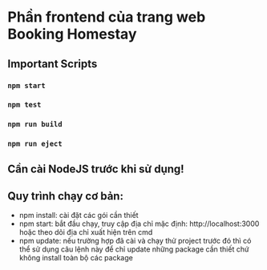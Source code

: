 # Phần frontend của trang web Booking Homestay

## Important Scripts

### `npm start`
### `npm test`
### `npm run build`
### `npm run eject`
		
## Cần cài NodeJS trước khi sử dụng!

## Quy trình chạy cơ bản: 
	
* npm install: cài đặt các gói cần thiết
* npm start: bắt đầu chạy, truy cập địa chỉ mặc định: http://localhost:3000 hoặc theo dõi địa chỉ xuất hiện trên cmd
* npm update: nếu trường hợp đã cài và chạy thử project trước đó thì có thể sử dụng câu lệnh này để chỉ update những package cần thiết chứ không install toàn bộ các package
